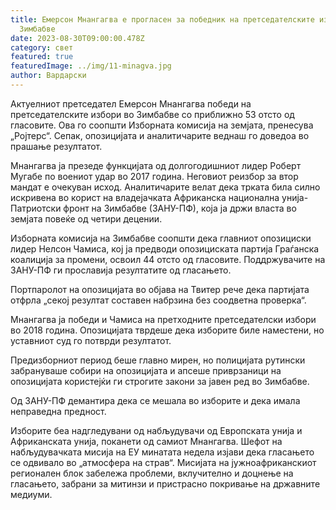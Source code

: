 ```yaml
---
title: Емерсон Мнангагва е прогласен за победник на претседателските избори во
  Зимбабве
date: 2023-08-30T09:00:00.478Z
category: свет
featured: true
featuredImage: ../img/11-minagva.jpg
author: Вардарски
---
```

Актуелниот претседател Емерсон Мнангагва победи на претседателските избори во Зимбабве со приближно 53 отсто од гласовите. Ова го соопшти Изборната комисија на земјата, пренесува „Ројтерс“. Сепак, опозицијата и аналитичарите веднаш го доведоа во прашање резултатот.

Мнангагва ја презеде функцијата од долгогодишниот лидер Роберт Мугабе по воениот удар во 2017 година. Неговиот реизбор за втор мандат е очекуван исход. Аналитичарите велат дека трката била силно искривена во корист на владејачката Африканска национална унија-Патриотски фронт на Зимбабве (ЗАНУ-ПФ), која ја држи власта во земјата повеќе од четири децении.

Изборната комисија на Зимбабве соопшти дека главниот опозициски лидер Нелсон Чамиса, кој ја предводи опозициската партија Граѓанска коалиција за промени, освоил 44 отсто од гласовите. Поддржувачите на ЗАНУ-ПФ ги прославија резултатите од гласањето.

Портпаролот на опозицијата во објава на Твитер рече дека партијата отфрла „секој резултат составен набрзина без соодветна проверка“.

Мнангагва ја победи и Чамиса на претходните претседателски избори во 2018 година. Опозицијата тврдеше дека изборите биле наместени, но уставниот суд го потврди резултатот.

Предизборниот период беше главно мирен, но полицијата рутински забрануваше собири на опозицијата и апсеше приврзаници на опозицијата користејќи ги строгите закони за јавен ред во Зимбабве.

Од ЗАНУ-ПФ демантира дека се мешала во изборите и дека имала неправедна предност.

Изборите беа надгледувани од набљудувачи од Европската унија и Африканската унија, поканети од самиот Мнангагва. Шефот на набљудувачката мисија на ЕУ минатата недела изјави дека гласањето се одвивало во „атмосфера на страв“. Мисијата на јужноафриканскиот регионален блок забележа проблеми, вклучително и доцнење на гласањето, забрани за митинзи и пристрасно покривање на државните медиуми.